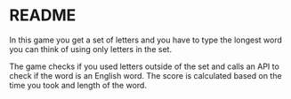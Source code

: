 # README

In this game you get a set of letters and you have to type the longest word you can think of using only letters in the set. 

The game checks if you used letters outside of the set and calls an API to check if the word is an English word. The score is calculated based on the time you took and length of the word.
